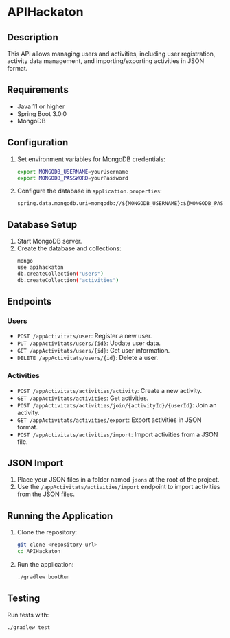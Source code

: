 # APIHackaton

## Description
This API allows managing users and activities, including user registration, activity data management, and importing/exporting activities in JSON format.

## Requirements
- Java 11 or higher
- Spring Boot 3.0.0
- MongoDB

## Configuration
1. Set environment variables for MongoDB credentials:
    ```sh
    export MONGODB_USERNAME=yourUsername
    export MONGODB_PASSWORD=yourPassword
    ```

2. Configure the database in `application.properties`:
    ```properties
    spring.data.mongodb.uri=mongodb://${MONGODB_USERNAME}:${MONGODB_PASSWORD}@localhost:27017/apihackaton
    ```

## Database Setup
1. Start MongoDB server.
2. Create the database and collections:
    ```sh
    mongo
    use apihackaton
    db.createCollection("users")
    db.createCollection("activities")
    ```

## Endpoints
### Users
- `POST /appActivitats/user`: Register a new user.
- `PUT /appActivitats/users/{id}`: Update user data.
- `GET /appActivitats/users/{id}`: Get user information.
- `DELETE /appActivitats/users/{id}`: Delete a user.

### Activities
- `POST /appActivitats/activities/activity`: Create a new activity.
- `GET /appActivitats/activities`: Get activities.
- `POST /appActivitats/activities/join/{activityId}/{userId}`: Join an activity.
- `GET /appActivitats/activities/export`: Export activities in JSON format.
- `POST /appActivitats/activities/import`: Import activities from a JSON file.

## JSON Import
1. Place your JSON files in a folder named `jsons` at the root of the project.
2. Use the `/appActivitats/activities/import` endpoint to import activities from the JSON files.

## Running the Application
1. Clone the repository:
    ```sh
    git clone <repository-url>
    cd APIHackaton
    ```

2. Run the application:
    ```sh
    ./gradlew bootRun
    ```

## Testing
Run tests with:
```sh
./gradlew test